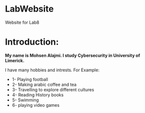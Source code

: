 # LabWebsite
Website for Lab8
<h1> Introduction: </h1>
<b> My name is Mohsen Alajmi. I study Cybersecurity in University of Limerick.</b>

I have many hobbies and intrests. For Example:
<ul>
<li> 1- Playing football</li>
<li> 2- Making arabic coffee and tea </li>
<li> 3- Travelling to explore different cultures </li>
<li> 4- Reading History books </li>
<li> 5- Swimming </li>
<li> 6- playing video games </li>
</ul>
